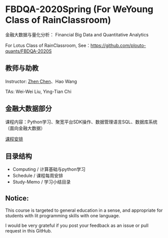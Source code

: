 # FBDQA-2020Spring  (For WeYoung Class of RainClassroom)

金融大数据与量化分析： Financial Big Data and Quantitative Analytics

For Lotus Class of RainClassroom, See：https://github.com/plouto-quants/FBDQA-2020S 

## 教师与助教

Instructor: [Zhen Chen](http://www.icenter.tsinghua.edu.cn/faculty/chenzhen/)、Hao Wang 

TAs: Wei-Wei Liu, Ying-Tian Chi

## 金融大数据部分

课程内容：Python学习、聚宽平台SDK操作、数据管理语言SQL、数据库系统（面向金融大数据）

[课程安排](Schedule)

## 目录结构

- Computing / 计算基础与python学习
- Schedule / 课程每周安排
- Study-Memo / 学习小结目录

## Notice:

This course is targeted to general education in a sense, and appropriate for students with lit programming skills with one language.

I would be very grateful if you post your feedback as an issue or pull request in this GitHub.

